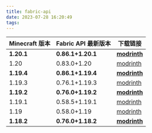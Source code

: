 ```yaml
---
title: fabric-api
date: 2023-07-28 16:20:49
tags:
---
```

| Minecraft 版本 | Fabric API 最新版本 | 下载链接                                                                                                   |
| -------------- | ------------------- | ---------------------------------------------------------------------------------------------------------- |
| **1.20.1**         | **0.86.1+1.20.1**       | **[modrinth](https://cdn.modrinth.com/data/P7dR8mSH/versions/XheZ9iGK/fabric-api-0.86.1%2B1.20.1.jar)**        |
| 1.20           | 0.83.0+1.20         | [modrinth](https://cdn.modrinth.com/data/P7dR8mSH/versions/n2c5lxAo/fabric-api-0.83.0%2B1.20.jar)          |
| **1.19.4**         | **0.86.1+1.19.4**       | **[modrinth](https://cdn.modrinth.com/data/P7dR8mSH/versions/uIYkhRbX/fabric-api-0.86.1%2B1.19.4.jar)**        |
| 1.19.3         | 0.76.1+1.19.3       | [modrinth](https://cdn.modrinth.com/data/P7dR8mSH/versions/jyKnHEDY/fabric-api-0.76.1%2B1.19.3.jar)        |
| **1.19.2**         | **0.76.0+1.19.2**       | **[modrinth](https://cdn.modrinth.com/data/P7dR8mSH/versions/hfsU4hXq/fabric-api-0.76.0%2B1.19.2.jar)**        |[modrinth](https://cdn.modrinth.com/data/P7dR8mSH/versions/jyKnHEDY/fabric-api-0.76.1%2B1.19.3.jar)
| 1.19.1         | 0.58.5+1.19.1       | [modrinth](https://cdn.modrinth.com/data/P7dR8mSH/versions/0.58.5%2B1.19.1/fabric-api-0.58.5%2B1.19.1.jar) |
| 1.19           | 0.58.0+1.19         | [modrinth](https://cdn.modrinth.com/data/P7dR8mSH/versions/0.58.0%2B1.19/fabric-api-0.58.0%2B1.19.jar)     |
| **1.18.2**         | **0.76.0+1.18.2**       | **[modrinth](https://cdn.modrinth.com/data/P7dR8mSH/versions/95QMsRyb/fabric-api-0.76.0%2B1.18.2.jar)**        |
